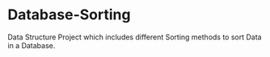 # Database-Sorting
Data Structure Project which includes different Sorting methods to sort Data in a Database.
